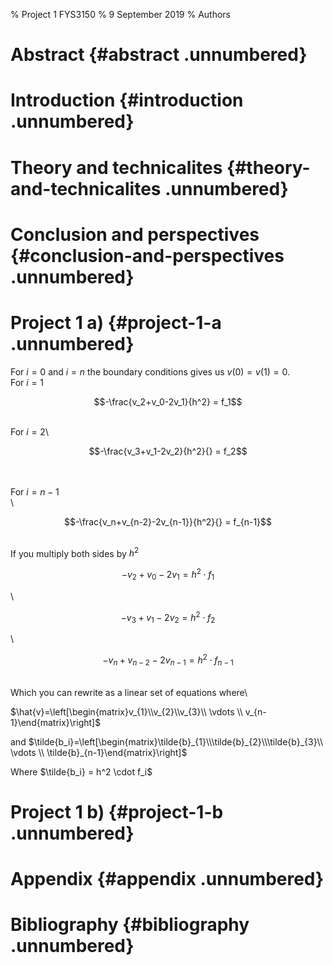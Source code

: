 % Project 1 FYS3150
% 9 September 2019
% Authors

# Abstract {#abstract .unnumbered}

Introduction {#introduction .unnumbered}
============

Theory and technicalites {#theory-and-technicalites .unnumbered}
========================

Conclusion and perspectives {#conclusion-and-perspectives .unnumbered}
===========================

Project 1 a) {#project-1-a .unnumbered}
============

For $i = 0$ and $i = n$ the boundary conditions gives us
$v(0) = v(1) = 0$.\
For $i = 1$

$$-\frac{v_2+v_0-2v_1}{h^2} = f_1$$

\
For $i = 2$\

$$-\frac{v_3+v_1-2v_2}{h^2}{} = f_2$$

\
\
For $i = n-1$\
\

$$-\frac{v_n+v_{n-2}-2v_{n-1}}{h^2}{} = f_{n-1}$$

\
If you multiply both sides by $h^2$

$$-{v_2+v_0-2v_1} = h^2\cdot{f_1}$$

\

$$-{v_3+v_1-2v_2} = {h^2}\cdot{f_2}$$

\

$$-v_n+v_{n-2}-2v_{n-1} = {h^2}\cdot{f_{n-1}}$$

\
Which you can rewrite as a linear set of equations where\



$\hat{v}=\left[\begin{matrix}v_{1}\\v_{2}\\v_{3}\\ \vdots \\ v_{n-1}\end{matrix}\right]$


and $\tilde{b_i}=\left[\begin{matrix}\tilde{b}_{1}\\\tilde{b}_{2}\\\tilde{b}_{3}\\ \vdots \\ \tilde{b}_{n-1}\end{matrix}\right]$

Where $\tilde{b_i} = h^2 \cdot f_i$

Project 1 b) {#project-1-b .unnumbered}
============



Appendix {#appendix .unnumbered}
========

Bibliography {#bibliography .unnumbered}
============
